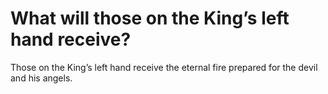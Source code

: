 # What will those on the King’s left hand receive?

Those on the King’s left hand receive the eternal fire prepared for the devil and his angels.
